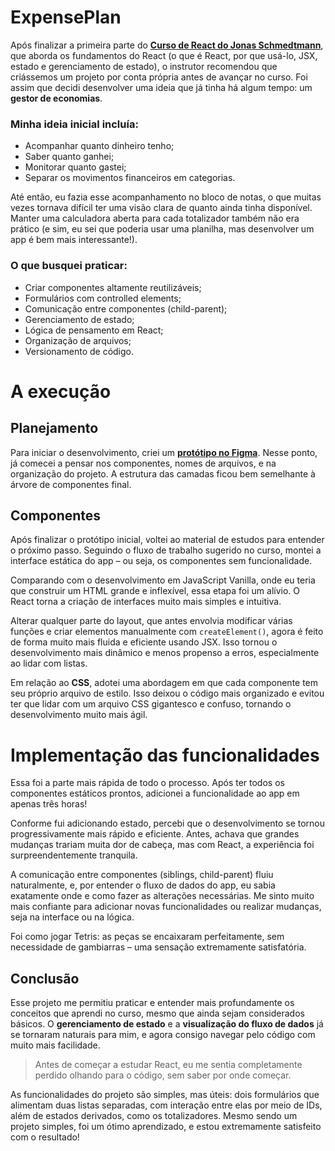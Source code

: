 # ExpensePlan

Após finalizar a primeira parte do **[Curso de React do Jonas Schmedtmann](https://www.udemy.com/course/the-ultimate-react-course/)**, que aborda os fundamentos do React (o que é React, por que usá-lo, JSX, estado e gerenciamento de estado), o instrutor recomendou que criássemos um projeto por conta própria antes de avançar no curso. Foi assim que decidi desenvolver uma ideia que já tinha há algum tempo: um **gestor de economias**.

### Minha ideia inicial incluía:

-   Acompanhar quanto dinheiro tenho;
-   Saber quanto ganhei;
-   Monitorar quanto gastei;
-   Separar os movimentos financeiros em categorias.

Até então, eu fazia esse acompanhamento no bloco de notas, o que muitas vezes tornava difícil ter uma visão clara de quanto ainda tinha disponível. Manter uma calculadora aberta para cada totalizador também não era prático (e sim, eu sei que poderia usar uma planilha, mas desenvolver um app é bem mais interessante!).

### O que busquei praticar:

-   Criar componentes altamente reutilizáveis;
-   Formulários com controlled elements;
-   Comunicação entre componentes (child-parent);
-   Gerenciamento de estado;
-   Lógica de pensamento em React;
-   Organização de arquivos;
-   Versionamento de código.

# A execução

## Planejamento

Para iniciar o desenvolvimento, criei um **[protótipo no Figma](https://www.figma.com/design/pwYz22o4IaSKd1pxoGfanA/ExpensePlan?node-id=0-1&t=62vbiFNPG2YqFRv6-1)**. Nesse ponto, já comecei a pensar nos componentes, nomes de arquivos, e na organização do projeto. A estrutura das camadas ficou bem semelhante à árvore de componentes final.

## Componentes

Após finalizar o protótipo inicial, voltei ao material de estudos para entender o próximo passo. Seguindo o fluxo de trabalho sugerido no curso, montei a interface estática do app – ou seja, os componentes sem funcionalidade.

Comparando com o desenvolvimento em JavaScript Vanilla, onde eu teria que construir um HTML grande e inflexível, essa etapa foi um alívio. O React torna a criação de interfaces muito mais simples e intuitiva.

Alterar qualquer parte do layout, que antes envolvia modificar várias funções e criar elementos manualmente com `createElement()`, agora é feito de forma muito mais fluida e eficiente usando JSX. Isso tornou o desenvolvimento mais dinâmico e menos propenso a erros, especialmente ao lidar com listas.

Em relação ao **CSS**, adotei uma abordagem em que cada componente tem seu próprio arquivo de estilo. Isso deixou o código mais organizado e evitou ter que lidar com um arquivo CSS gigantesco e confuso, tornando o desenvolvimento muito mais ágil.

# Implementação das funcionalidades

Essa foi a parte mais rápida de todo o processo. Após ter todos os componentes estáticos prontos, adicionei a funcionalidade ao app em apenas três horas!

Conforme fui adicionando estado, percebi que o desenvolvimento se tornou progressivamente mais rápido e eficiente. Antes, achava que grandes mudanças trariam muita dor de cabeça, mas com React, a experiência foi surpreendentemente tranquila.

A comunicação entre componentes (siblings, child-parent) fluiu naturalmente, e, por entender o fluxo de dados do app, eu sabia exatamente onde e como fazer as alterações necessárias. Me sinto muito mais confiante para adicionar novas funcionalidades ou realizar mudanças, seja na interface ou na lógica.

Foi como jogar Tetris: as peças se encaixaram perfeitamente, sem necessidade de gambiarras – uma sensação extremamente satisfatória.

## Conclusão

Esse projeto me permitiu praticar e entender mais profundamente os conceitos que aprendi no curso, mesmo que ainda sejam considerados básicos. O **gerenciamento de estado** e a **visualização do fluxo de dados** já se tornaram naturais para mim, e agora consigo navegar pelo código com muito mais facilidade.

> Antes de começar a estudar React, eu me sentia completamente perdido olhando para o código, sem saber por onde começar.

As funcionalidades do projeto são simples, mas úteis: dois formulários que alimentam duas listas separadas, com interação entre elas por meio de IDs, além de estados derivados, como os totalizadores. Mesmo sendo um projeto simples, foi um ótimo aprendizado, e estou extremamente satisfeito com o resultado!
